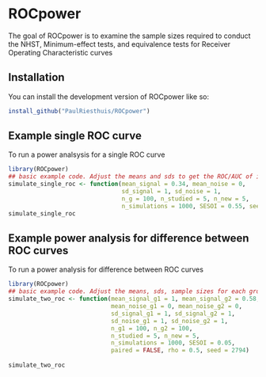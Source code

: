 
<!-- README.md is generated from README.Rmd. Please edit that file -->

# ROCpower

<!-- badges: start -->
<!-- badges: end -->

The goal of ROCpower is to examine the sample sizes required to conduct
the NHST, Minimum-effect tests, and equivalence tests for Receiver
Operating Characteristic curves

## Installation

You can install the development version of ROCpower like so:

``` r
install_github("PaulRiesthuis/ROCpower")
```

## Example single ROC curve

To run a power analsysis for a single ROC curve

``` r
library(ROCpower)
## basic example code. Adjust the means and sds to get the ROC/AUC of interest.
simulate_single_roc <- function(mean_signal = 0.34, mean_noise = 0,
                                sd_signal = 1, sd_noise = 1,
                                n_g = 100, n_studied = 5, n_new = 5,
                                n_simulations = 1000, SESOI = 0.55, seed = 2794)
simulate_single_roc
```

## Example power analysis for difference between ROC curves

To run a power analysis for difference between ROC curves

``` r
library(ROCpower)
## basic example code. Adjust the means, sds, sample sizes for each group, and the correlation to get the ROC/AUC of interest.
simulate_two_roc <- function(mean_signal_g1 = 1, mean_signal_g2 = 0.58,
                             mean_noise_g1 = 0, mean_noise_g2 = 0,
                             sd_signal_g1 = 1, sd_signal_g2 = 1,
                             sd_noise_g1 = 1, sd_noise_g2 = 1,
                             n_g1 = 100, n_g2 = 100,
                             n_studied = 5, n_new = 5,
                             n_simulations = 1000, SESOI = 0.05,
                             paired = FALSE, rho = 0.5, seed = 2794)
  
simulate_two_roc
```

